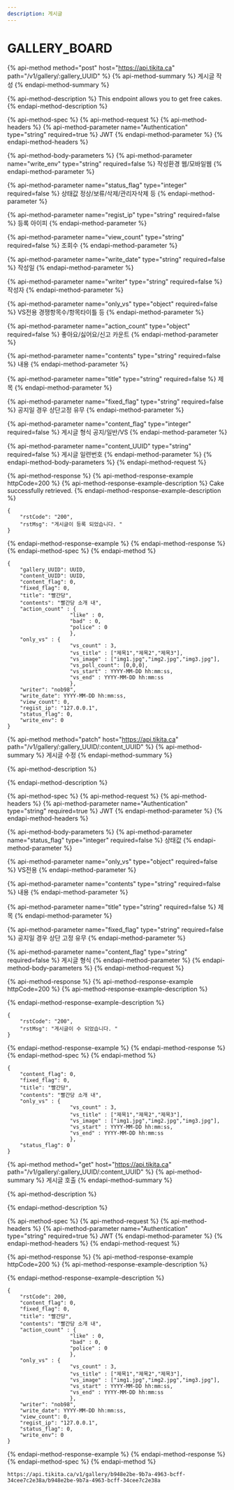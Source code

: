 ```yaml
---
description: 게시글
---
```


# GALLERY\_BOARD

{% api-method method="post" host="https://api.tikita.ca" path="/v1/gallery/:gallery\_UUID" %}
{% api-method-summary %}
게시글 작성 
{% endapi-method-summary %}

{% api-method-description %}
This endpoint allows you to get free cakes.
{% endapi-method-description %}

{% api-method-spec %}
{% api-method-request %}
{% api-method-headers %}
{% api-method-parameter name="Authentication" type="string" required=true %}
JWT
{% endapi-method-parameter %}
{% endapi-method-headers %}

{% api-method-body-parameters %}
{% api-method-parameter name="write\_env" type="string" required=false %}
작성환경 웹/모바일웹 
{% endapi-method-parameter %}

{% api-method-parameter name="status\_flag" type="integer" required=false %}
상태값 정상/보류/삭제/관리자삭제 등 
{% endapi-method-parameter %}

{% api-method-parameter name="regist\_ip" type="string" required=false %}
등록 아이피 
{% endapi-method-parameter %}

{% api-method-parameter name="view\_count" type="string" required=false %}
조회수 
{% endapi-method-parameter %}

{% api-method-parameter name="write\_date" type="string" required=false %}
작성일 
{% endapi-method-parameter %}

{% api-method-parameter name="writer" type="string" required=false %}
작성자 
{% endapi-method-parameter %}

{% api-method-parameter name="only\_vs" type="object" required=false %}
VS전용 경쟁항목수/항목타이틀 등 
{% endapi-method-parameter %}

{% api-method-parameter name="action\_count" type="object" required=false %}
좋아요/싫어요/신고 카운트 
{% endapi-method-parameter %}

{% api-method-parameter name="contents" type="string" required=false %}
내용 
{% endapi-method-parameter %}

{% api-method-parameter name="title" type="string" required=false %}
제목 
{% endapi-method-parameter %}

{% api-method-parameter name="fixed\_flag" type="string" required=false %}
공지일 경우 상단고정 유무 
{% endapi-method-parameter %}

{% api-method-parameter name="content\_flag" type="integer" required=false %}
게시글 형식 공지/일반/VS
{% endapi-method-parameter %}

{% api-method-parameter name="content\_UUID" type="string" required=false %}
게시글 일련번호 
{% endapi-method-parameter %}
{% endapi-method-body-parameters %}
{% endapi-method-request %}

{% api-method-response %}
{% api-method-response-example httpCode=200 %}
{% api-method-response-example-description %}
Cake successfully retrieved.
{% endapi-method-response-example-description %}

```
{
    "rstCode": "200",
    "rstMsg": "게시글이 등록 되었습니다. "
}
```
{% endapi-method-response-example %}
{% endapi-method-response %}
{% endapi-method-spec %}
{% endapi-method %}

```text
{
    "gallery_UUID": UUID,
    "content_UUID": UUID,
    "content_flag": 0,
    "fixed_flag": 0,    
    "title": "빨간당",
    "contents": "빨간당 소개 내",
    "action_count" : {
                    "like" : 0,
                    "bad" : 0,
                    "police" : 0
                    },
    "only_vs" : {
                    "vs_count" : 3,
                    "vs_title" : ["제목1","제목2","제목3"],
                    "vs_image" : ["img1.jpg","img2.jpg","img3.jpg"],
                    "vs_poll_count": [0,0,0],
                    "vs_start" : YYYY-MM-DD hh:mm:ss,
                    "vs_end" : YYYY-MM-DD hh:mm:ss
                    },    
    "writer": "nob98",
    "write_date": YYYY-MM-DD hh:mm:ss,
    "view_count": 0,
    "regist_ip": "127.0.0.1",
    "status_flag": 0,
    "write_env": 0
}
```

{% api-method method="patch" host="https://api.tikita.ca" path="/v1/gallery/:gallery\_UUID/:content\_UUID" %}
{% api-method-summary %}
게시글 수정 
{% endapi-method-summary %}

{% api-method-description %}

{% endapi-method-description %}

{% api-method-spec %}
{% api-method-request %}
{% api-method-headers %}
{% api-method-parameter name="Authentication" type="string" required=true %}
JWT
{% endapi-method-parameter %}
{% endapi-method-headers %}

{% api-method-body-parameters %}
{% api-method-parameter name="status\_flag" type="integer" required=false %}
상태값 
{% endapi-method-parameter %}

{% api-method-parameter name="only\_vs" type="object" required=false %}
VS전용 
{% endapi-method-parameter %}

{% api-method-parameter name="contents" type="string" required=false %}
내용 
{% endapi-method-parameter %}

{% api-method-parameter name="title" type="string" required=false %}
제목 
{% endapi-method-parameter %}

{% api-method-parameter name="fixed\_flag" type="string" required=false %}
공지일 경우 상단 고정 유무 
{% endapi-method-parameter %}

{% api-method-parameter name="content\_flag" type="string" required=false %}
게시글 형식 
{% endapi-method-parameter %}
{% endapi-method-body-parameters %}
{% endapi-method-request %}

{% api-method-response %}
{% api-method-response-example httpCode=200 %}
{% api-method-response-example-description %}

{% endapi-method-response-example-description %}

```
{
    "rstCode": "200",
    "rstMsg": "게시글이 수 되었습니다. "
}
```
{% endapi-method-response-example %}
{% endapi-method-response %}
{% endapi-method-spec %}
{% endapi-method %}

```text
{
    "content_flag": 0,
    "fixed_flag": 0,    
    "title": "빨간당",
    "contents": "빨간당 소개 내",
    "only_vs" : {
                    "vs_count" : 3,
                    "vs_title" : ["제목1","제목2","제목3"],
                    "vs_image" : ["img1.jpg","img2.jpg","img3.jpg"],
                    "vs_start" : YYYY-MM-DD hh:mm:ss,
                    "vs_end" : YYYY-MM-DD hh:mm:ss
                    }, 
    "status_flag": 0
}
```

{% api-method method="get" host="https://api.tikita.ca" path="/v1/gallery/:gallery\_UUID/:content\_UUID" %}
{% api-method-summary %}
게시글 호출 
{% endapi-method-summary %}

{% api-method-description %}

{% endapi-method-description %}

{% api-method-spec %}
{% api-method-request %}
{% api-method-headers %}
{% api-method-parameter name="Authentication" type="string" required=true %}
JWT
{% endapi-method-parameter %}
{% endapi-method-headers %}
{% endapi-method-request %}

{% api-method-response %}
{% api-method-response-example httpCode=200 %}
{% api-method-response-example-description %}

{% endapi-method-response-example-description %}

```
{
    "rstCode": 200,
    "content_flag": 0,
    "fixed_flag": 0,    
    "title": "빨간당",
    "contents": "빨간당 소개 내",
    "action_count" : {
                    "like" : 0,
                    "bad" : 0,
                    "police" : 0
                    },
    "only_vs" : {
                    "vs_count" : 3,
                    "vs_title" : ["제목1","제목2","제목3"],
                    "vs_image" : ["img1.jpg","img2.jpg","img3.jpg"],
                    "vs_start" : YYYY-MM-DD hh:mm:ss,
                    "vs_end" : YYYY-MM-DD hh:mm:ss
                    },    
    "writer": "nob98",
    "write_date": YYYY-MM-DD hh:mm:ss,
    "view_count": 0,
    "regist_ip": "127.0.0.1",
    "status_flag": 0,
    "write_env": 0
}
```
{% endapi-method-response-example %}
{% endapi-method-response %}
{% endapi-method-spec %}
{% endapi-method %}

```text
https://api.tikita.ca/v1/gallery/b948e2be-9b7a-4963-bcff-34cee7c2e38a/b948e2be-9b7a-4963-bcff-34cee7c2e38a
```

